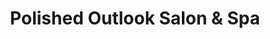 ---
title: "Polished Outlook Salon & Spa"
url: /milford-charter-twp/polished-outlook-salon-and-spa/
shop: beauty
---